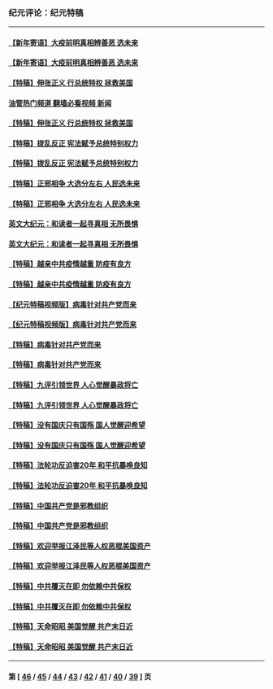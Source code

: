 ### 纪元评论：纪元特稿
---
#### [【新年寄语】大疫前明真相辨善恶 选未来](../../pages/nsc424/n12660855.md?05180330) 
#### [【新年寄语】大疫前明真相辨善恶 选未来](../../pages/nsc424/n12660855.md?05180330) 
#### [【特稿】伸张正义 行总统特权 拯救美国](../../pages/nsc424/n12616806.md?05180330) 
#### [油管热门频道 翻墙必看视频 新闻](ok?05180330)
#### [【特稿】伸张正义 行总统特权 拯救美国](../../pages/nsc424/n12616806.md?05180330) 
#### [【特稿】拨乱反正 宪法赋予总统特别权力](../../pages/nsc424/n12598306.md?05180330) 
#### [【特稿】拨乱反正 宪法赋予总统特别权力](../../pages/nsc424/n12598306.md?05180330) 
#### [【特稿】正邪相争 大选分左右 人民选未来](../../pages/nsc424/n12545208.md?05180330) 
#### [【特稿】正邪相争 大选分左右 人民选未来](../../pages/nsc424/n12545208.md?05180330) 
#### [英文大纪元：和读者一起寻真相 无所畏惧](../../pages/nsc424/n12542027.md?05180330) 
#### [英文大纪元：和读者一起寻真相 无所畏惧](../../pages/nsc424/n12542027.md?05180330) 
#### [【特稿】越亲中共疫情越重 防疫有良方](../../pages/nsc424/n12042989.md?05180330) 
#### [【特稿】越亲中共疫情越重 防疫有良方](../../pages/nsc424/n12042989.md?05180330) 
#### [【纪元特稿视频版】病毒针对共产党而来](../../pages/nsc424/n11977328.md?05180330) 
#### [【纪元特稿视频版】病毒针对共产党而来](../../pages/nsc424/n11977328.md?05180330) 
#### [【特稿】病毒针对共产党而来](../../pages/nsc424/n11928818.md?05180330) 
#### [【特稿】病毒针对共产党而来](../../pages/nsc424/n11928818.md?05180330) 
#### [【特稿】九评引领世界 人心觉醒暴政将亡](../../pages/nsc424/n11660496.md?05180330) 
#### [【特稿】九评引领世界 人心觉醒暴政将亡](../../pages/nsc424/n11660496.md?05180330) 
#### [【特稿】没有国庆只有国殇 国人觉醒迎希望](../../pages/nsc424/n11549354.md?05180330) 
#### [【特稿】没有国庆只有国殇 国人觉醒迎希望](../../pages/nsc424/n11549354.md?05180330) 
#### [【特稿】法轮功反迫害20年 和平抗暴唤良知](../../pages/nsc424/n11389135.md?05180330) 
#### [【特稿】法轮功反迫害20年 和平抗暴唤良知](../../pages/nsc424/n11389135.md?05180330) 
#### [【特稿】中国共产党是邪教组织](../../pages/nsc424/n11355551.md?05180330) 
#### [【特稿】中国共产党是邪教组织](../../pages/nsc424/n11355551.md?05180330) 
#### [【特稿】欢迎举报江泽民等人权恶棍美国资产](../../pages/nsc424/n11303040.md?05180330) 
#### [【特稿】欢迎举报江泽民等人权恶棍美国资产](../../pages/nsc424/n11303040.md?05180330) 
#### [【特稿】中共覆灭在即 勿依赖中共保权](../../pages/nsc424/n11278510.md?05180330) 
#### [【特稿】中共覆灭在即 勿依赖中共保权](../../pages/nsc424/n11278510.md?05180330) 
#### [【特稿】天命昭昭 美国觉醒 共产末日近](../../pages/nsc424/n11150259.md?05180330) 
#### [【特稿】天命昭昭 美国觉醒 共产末日近](../../pages/nsc424/n11150259.md?05180330) 

---
#### 第 [ [46](./46.md?05180330) / [45](./45.md?05180330) / [44](./44.md?05180330) / [43](./43.md?05180330) / [42](./42.md?05180330) / [41](./41.md?05180330) / [40](./40.md?05180330) / [39](./39.md?05180330) ] 页
